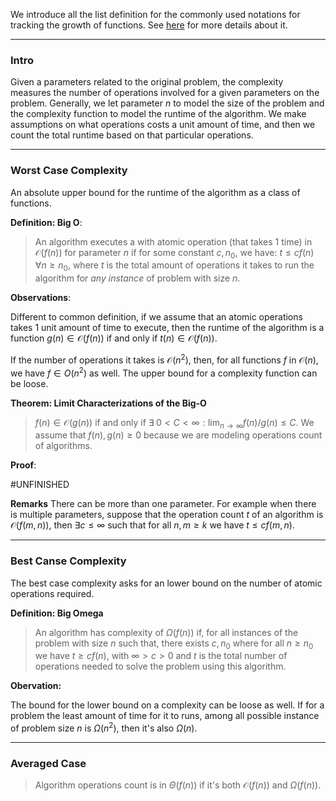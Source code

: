We introduce all the list definition for the commonly used notations for tracking the growth of functions. See [here](https://en.wikipedia.org/wiki/Big_O_notation#Family_of_Bachmann%E2%80%93Landau_notations) for more details about it. 

---
### **Intro**

Given a parameters related to the original problem, the complexity measures the number of operations involved for a given parameters on the problem. Generally, we let parameter $n$ to model the size of the problem and the complexity function to model the runtime of the algorithm. We make assumptions on what operations costs a unit amount of time, and then we count the total runtime based on that particular operations. 

---
### **Worst Case Complexity**

An absolute upper bound for the runtime of the algorithm as a class of functions. 

**Definition: Big O**: 
> An algorithm executes a with atomic operation (that takes 1 time) in $\mathcal O(f(n))$ for parameter $n$ if for some constant $c, n_0$, we have: $t\le cf(n)\; \forall n \ge n_0$, where $t$ is the total amount of operations it takes to run the algorithm for *any instance* of problem with size $n$. 

**Observations**: 

Different to common definition, if we assume that an atomic operations takes $1$ unit amount of time to execute, then the runtime of the algorithm is a function $g(n)\in \mathcal O(f(n))$ if and only if $t(n)\in \mathcal O(f(n))$. 

If the number of operations it takes is $\mathcal O(n^2)$, then, for all functions $f$ in $\mathcal O(n)$, we have $f\in O(n^2)$ as well. The upper bound for a complexity function can be loose. 

**Theorem: Limit Characterizations of the Big-O**

> $f(n)\in \mathcal O(g(n))$ if and only if $\exists\; 0 < C < \infty: \lim_{n\rightarrow \infty}f(n)/g(n)\le C$. We assume that $f(n), g(n) \ge 0$ because we are modeling operations count of algorithms. 

**Proof**: 

#UNFINISHED

**Remarks**
There can be more than one parameter. For example when there is multiple parameters, suppose that the operation count $t$ of an algorithm is $\mathcal O(f(m, n))$, then $\exists c \le \infty$ such that for all $n, m \ge k$ we have $t \le cf(m, n)$. 


---
### **Best Canse Complexity**

The best case complexity asks for an lower bound on the number of atomic operations required. 

**Definition: Big Omega**

> An algorithm has complexity of $\Omega(f(n))$ if, for all instances of the problem with size $n$ such that, there exists $c,n_0$ where for all $n\ge n_0$ we have $t\ge cf(n)$, with $\infty > c > 0$ and $t$ is the total number of operations needed to solve the problem using this algorithm. 

**Obervation:**

The bound for the lower bound on a complexity can be loose as well. If for a problem the least amount of time for it to runs, among all possible instance of problem size $n$ is $\Omega (n^2)$, then it's also $\Omega (n)$. 


---
### **Averaged Case**

> Algorithm operations count is in $\Theta (f(n))$ if it's both $\mathcal O(f(n))$ and $\Omega (f(n))$. 



